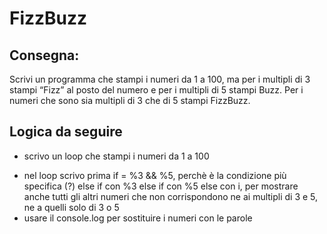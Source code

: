 FizzBuzz
===
## Consegna:
Scrivi un programma che stampi i numeri da 1 a 100,
ma per i multipli di 3 stampi “Fizz” al posto del numero e per i multipli di 5 stampi Buzz.
Per i numeri che sono sia multipli di 3 che di 5 stampi FizzBuzz.

## Logica da seguire
- scrivo un loop che stampi i numeri da 1 a 100 
<!-- - all'interno del loop inserisco un 'if' con il calcolo che andrò a fare per ottenere come risultato i multipli di 3 (i % 3 === 0), 
un 'else if' con lo stesso ragionameto per i multipli di 5 (%) e 
un 'else' per i multipli di entrambi (%3 && %5).  -->
- nel loop scrivo prima if = %3 && %5, perchè è la condizione più specifica (?)
else if con %3
else if con %5
else con i, per mostrare anche tutti gli altri numeri che non corrispondono ne ai multipli di 3 e 5, ne a quelli solo di 3 o 5
- usare il console.log per sostituire i numeri con le parole 


